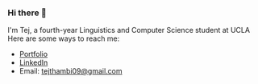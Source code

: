 ### Hi there 👋
I'm Tej, a fourth-year Linguistics and Computer Science student at UCLA
Here are some ways to reach me:
- [Portfolio](https://tejthambi.com/)
- [LinkedIn](https://www.linkedin.com/in/tej-thambi-4839521a9/)
- Email: tejthambi09@gmail.com 

<!--
**tej-thambi/tej-thambi** is a ✨ _special_ ✨ repository because its `README.md` (this file) appears on your GitHub profile.

Here are some ideas to get you started:

- 🔭 I’m currently working on ...
- 🌱 I’m currently learning ...
- 👯 I’m looking to collaborate on ...
- 🤔 I’m looking for help with ...
- 💬 Ask me about ...
- 📫 How to reach me: ...
- 😄 Pronouns: ...
- ⚡ Fun fact: ...
-->
